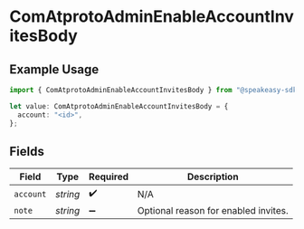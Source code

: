 # ComAtprotoAdminEnableAccountInvitesBody

## Example Usage

```typescript
import { ComAtprotoAdminEnableAccountInvitesBody } from "@speakeasy-sdks/bluesky/models/operations";

let value: ComAtprotoAdminEnableAccountInvitesBody = {
  account: "<id>",
};
```

## Fields

| Field                                | Type                                 | Required                             | Description                          |
| ------------------------------------ | ------------------------------------ | ------------------------------------ | ------------------------------------ |
| `account`                            | *string*                             | :heavy_check_mark:                   | N/A                                  |
| `note`                               | *string*                             | :heavy_minus_sign:                   | Optional reason for enabled invites. |